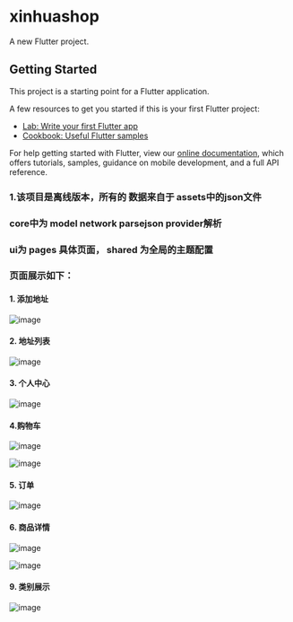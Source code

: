 # xinhuashop

A new Flutter project.

## Getting Started

This project is a starting point for a Flutter application.

A few resources to get you started if this is your first Flutter project:

- [Lab: Write your first Flutter app](https://flutter.dev/docs/get-started/codelab)
- [Cookbook: Useful Flutter samples](https://flutter.dev/docs/cookbook)

For help getting started with Flutter, view our
[online documentation](https://flutter.dev/docs), which offers tutorials,
samples, guidance on mobile development, and a full API reference.
### 1.该项目是离线版本，所有的 数据来自于 assets中的json文件
### core中为 model network parsejson provider解析
### ui为 pages 具体页面， shared 为全局的主题配置

### 页面展示如下：
#### 1. 添加地址
![image](https://github.com/linux-cj/flutter_book_shop/blob/master/githubImage/add_address.png)

#### 2. 地址列表
![image](https://github.com/linux-cj/flutter_book_shop/blob/master/githubImage/address.png)

#### 3. 个人中心
![image](https://github.com/linux-cj/flutter_book_shop/blob/master/githubImage/profile.png)

#### 4.购物车
![image](https://github.com/linux-cj/flutter_book_shop/blob/master/githubImage/shopcart.png)

![image](https://github.com/linux-cj/flutter_book_shop/blob/master/githubImage/shopcart1.png)

#### 5. 订单
![image](https://github.com/linux-cj/flutter_book_shop/blob/master/githubImage/orderList.png)

#### 6. 商品详情
![image](https://github.com/linux-cj/flutter_book_shop/blob/master/githubImage/gooddetail.png)

![image](https://github.com/linux-cj/flutter_book_shop/blob/master/githubImage/goodlist1.png)

#### 9. 类别展示
![image](https://github.com/linux-cj/flutter_book_shop/blob/master/githubImage/classify.png)

